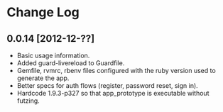 # Change Log

## 0.0.14 [2012-12-??]

* Basic usage information.
* Added guard-livereload to Guardfile.
* Gemfile, rvmrc, rbenv files configured with the ruby version used to generate the app.
* Better specs for auth flows (register, password reset, sign in).
* Hardcode 1.9.3-p327 so that app_prototype is executable without futzing.
